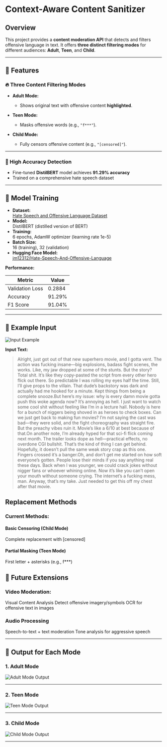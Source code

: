 # Context-Aware Content Sanitizer

## Overview

This project provides a **content moderation API** that detects and filters offensive language in text. It offers **three distinct filtering modes** for different audiences: **Adult**, **Teen**, and **Child**.

---

## 🚀 Features

### 🔥 Three Content Filtering Modes

- **Adult Mode:**  
  - Shows original text with offensive content **highlighted**.

- **Teen Mode:**  
  - Masks offensive words (e.g., `"f***"`).

- **Child Mode:**  
  - Fully censors offensive content (e.g., `"[censored]"`).

---

### 🎯 High Accuracy Detection

- Fine-tuned **DistilBERT** model achieves **91.29% accuracy**
- Trained on a comprehensive hate speech dataset

---

## 🧠 Model Training

- **Dataset:**  
  [Hate Speech and Offensive Language Dataset](https://www.kaggle.com/datasets/thedevastator/hate-speech-and-offensive-language-detection)
- **Model:**  
  DistilBERT (distilled version of BERT)
- **Training:**  
  6 epochs, AdamW optimizer (learning rate 1e-5)
- **Batch Size:**  
  16 (training), 32 (validation)
- **Hugging Face Model:**  
  [jm12312/Hate-Speech-And-Offensive-Language](https://huggingface.co/jm12312/Hate-Speech-And-Offensive-Language)

**Performance:**

| Metric           | Value     |
|------------------|-----------|
| Validation Loss  | 0.2884    |
| Accuracy         | 91.29%    |
| F1 Score         | 91.04%    |

---

## 📝 Example Input

![Input Example](https://github.com/user-attachments/assets/b4df1763-17f5-45f9-b36b-a573bb0824fc)

**Input Text:**  
> Alright, just got out of that new superhero movie, and I gotta vent. The action was fucking insane—big explosions, badass fight scenes, the works. Like, my jaw dropped at some of the stunts. But the story? Total shit. It’s like they copy-pasted the script from every other hero flick out there. So predictable I was rolling my eyes half the time. Still, I’ll give props to the villain. That dude’s backstory was dark and actually had me hooked for a minute. Kept things from being a complete snooze.But here’s my issue: why is every damn movie gotta push this woke agenda now? It’s annoying as hell. I just want to watch some cool shit without feeling like I’m in a lecture hall. Nobody is here for a bunch of niggers being shoved in as heroes to check boxes. Can we just get back to making fun movies? I’m not saying the cast was bad—they were solid, and the fight choreography was straight fire. But the preachy vibes ruin it. Movie’s like a 6/10 at best because of that.On another note, I’m already hyped for that sci-fi flick coming next month. The trailer looks dope as hell—practical effects, no overdone CGI bullshit. That’s the kind of thing I can get behind. Hopefully, it doesn’t pull the same weak story crap as this one. Fingers crossed it’s a banger.Oh, and don’t get me started on how soft everyone’s gotten. People lose their minds if you say anything real these days. Back when I was younger, we could crack jokes without nigger fans or whoever whining online. Now it’s like you can’t open your mouth without someone crying. The internet’s a fucking mess, man. Anyway, that’s my take. Just needed to get this off my chest after that movie.

## Replacement Methods
### Current Methods:
#### Basic Censoring (Child Mode)
Complete replacement with [censored]

#### Partial Masking (Teen Mode)
First letter + asterisks (e.g., f***)

## 🚀 Future Extensions
### Video Moderation:
Visual Content Analysis
Detect offensive imagery/symbols
OCR for offensive text in images

### Audio Processing
Speech-to-text + text moderation
Tone analysis for aggressive speech

---

## 👀 Output for Each Mode

### 1. **Adult Mode**

![Adult Mode Output](https://github.com/user-attachments/assets/17607c33-7e38-450a-b9cf-84152ba0335f)

---

### 2. **Teen Mode**

![Teen Mode Output](https://github.com/user-attachments/assets/828345d1-ea33-4645-8b84-e2b37eef3e20)

---

### 3. **Child Mode**

![Child Mode Output](https://github.com/user-attachments/assets/6f15f8b2-5395-4671-b7d1-ae585ccfa917)

---
